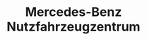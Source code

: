 ---
title: "Mercedes-Benz Nutzfahrzeugzentrum"
url: /weiterstadt/mercedes-benz-nutzfahrzeugzentrum/
shop: Autohaus
---